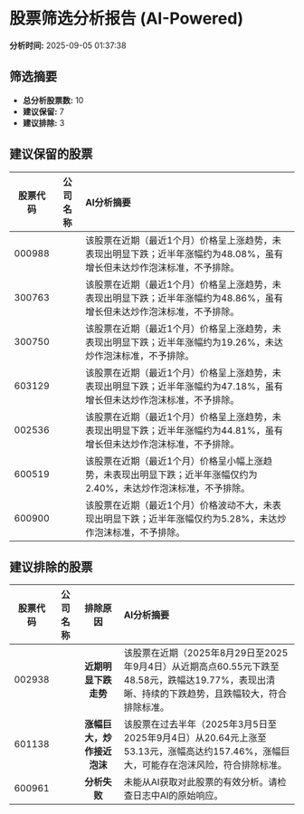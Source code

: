 # 股票筛选分析报告 (AI-Powered)

**分析时间:** 2025-09-05 01:37:38

## 筛选摘要

- **总分析股票数:** 10
- **建议保留:** 7
- **建议排除:** 3

## 建议保留的股票

| 股票代码 | 公司名称 | AI分析摘要 |
|:---:|:---:|:---|
| 000988 |  | 该股票在近期（最近1个月）价格呈上涨趋势，未表现出明显下跌；近半年涨幅约为48.08%，虽有增长但未达炒作泡沫标准，不予排除。 |
| 300763 |  | 该股票在近期（最近1个月）价格呈上涨趋势，未表现出明显下跌；近半年涨幅约为48.86%，虽有增长但未达炒作泡沫标准，不予排除。 |
| 300750 |  | 该股票在近期（最近1个月）价格呈上涨趋势，未表现出明显下跌；近半年涨幅约为19.26%，未达炒作泡沫标准，不予排除。 |
| 603129 |  | 该股票在近期（最近1个月）价格呈上涨趋势，未表现出明显下跌；近半年涨幅约为47.18%，虽有增长但未达炒作泡沫标准，不予排除。 |
| 002536 |  | 该股票在近期（最近1个月）价格呈上涨趋势，未表现出明显下跌；近半年涨幅约为44.81%，虽有增长但未达炒作泡沫标准，不予排除。 |
| 600519 |  | 该股票在近期（最近1个月）价格呈小幅上涨趋势，未表现出明显下跌；近半年涨幅仅约为2.40%，未达炒作泡沫标准，不予排除。 |
| 600900 |  | 该股票在近期（最近1个月）价格波动不大，未表现出明显下跌；近半年涨幅仅约为5.28%，未达炒作泡沫标准，不予排除。 |

## 建议排除的股票

| 股票代码 | 公司名称 | 排除原因 | AI分析摘要 |
|:---:|:---:|:---:|:---|
| 002938 |  | **近期明显下跌走势** | 该股票在近期（2025年8月29日至2025年9月4日）从近期高点60.55元下跌至48.58元，跌幅达19.77%，表现出清晰、持续的下跌趋势，且跌幅较大，符合排除标准。 |
| 601138 |  | **涨幅巨大，炒作接近泡沫** | 该股票在过去半年（2025年3月5日至2025年9月4日）从20.64元上涨至53.13元，涨幅高达约157.46%，涨幅巨大，可能存在泡沫风险，符合排除标准。 |
| 600961 |  | **分析失败** | 未能从AI获取对此股票的有效分析。请检查日志中AI的原始响应。 |
